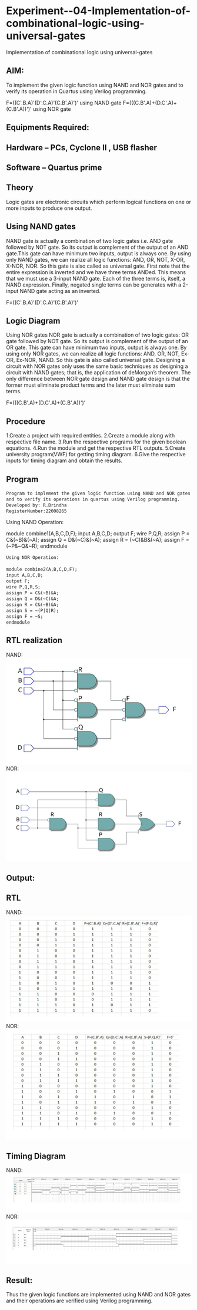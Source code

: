 # Experiment--04-Implementation-of-combinational-logic-using-universal-gates
Implementation of combinational logic using universal-gates
 
## AIM:
To implement the given logic function using NAND and NOR gates and to verify its operation in Quartus using Verilog programming.

F=((C'.B.A)'(D'.C.A)'(C.B'.A)')' using NAND gate
F=(((C.B'.A)+(D.C'.A)+(C.B'.A))')' using NOR gate
## Equipments Required:
## Hardware – PCs, Cyclone II , USB flasher
## Software – Quartus prime


## Theory
Logic gates are electronic circuits which perform logical functions on one or more inputs to produce one output. 

## Using NAND gates
NAND gate is actually a combination of two logic gates i.e. AND gate followed by NOT gate. So its output is complement of the output of an AND gate.This gate can have minimum two inputs, output is always one. By using only NAND gates, we can realize all logic functions: AND, OR, NOT, X-OR, X-NOR, NOR. So this gate is also called as universal gate. First note that the entire expression is inverted and we have three terms ANDed. This means that we must use a 3-input NAND gate. Each of the three terms is, itself, a NAND expression. Finally, negated single terms can be generates with a 2-input NAND gate acting as an inverted.

F=((C'.B.A)'(D'.C.A)'(C.B'.A)')'

## Logic Diagram

Using NOR gates
NOR gate is actually a combination of two logic gates: OR gate followed by NOT gate. So its output is complement of the output of an OR gate. This gate can have minimum two inputs, output is always one. By using only NOR gates, we can realize all logic functions: AND, OR, NOT, Ex-OR, Ex-NOR, NAND. So this gate is also called universal gate. Designing a circuit with NOR gates only uses the same basic techniques as designing a circuit with NAND gates; that is, the application of deMorgan’s theorem. The only difference between NOR gate design and NAND gate design is that the former must eliminate product terms and the later must eliminate sum terms.

F=(((C.B'.A)+(D.C'.A)+(C.B'.A))')'

## Procedure

1.Create a project with required entities. 
2.Create a module along with respective file name.
3.Run the respective programs for the given boolean equations.
4.Run the module and get the respective RTL outputs. 
5.Create university program(VWF) for getting timing diagram.
6.Give the respective inputs for timing diagram and obtain the results.

## Program
```
Program to implement the given logic function using NAND and NOR gates and to verify its operations in quartus using Verilog programming.
Developed by: R.Brindha
RegisterNumber:22008265

```
Using NAND Operation:

module combine1(A,B,C,D,F);
input A,B,C,D;
output F;
wire P,Q,R;
assign P = C&(~B)&(~A);
assign Q = D&(~C)&(~A);
assign R = (~C)&B&(~A);
assign F = (~P&~Q&~R);
endmodule
```
Using NOR Operation:

module combine2(A,B,C,D,F);
input A,B,C,D;
output F;
wire P,Q,R,S;
assign P = C&(~B)&A;
assign Q = D&(~C)&A;
assign R = C&(~B)&A;
assign S = ~(P|Q|R);
assign F = ~S;
endmodule
```

## RTL realization

NAND:
![output](./nand.png)
NOR:
![output](./nor.png)
## Output:

## RTL
NAND:
![output](./nandTT.png)
NOR:
![output](./norTT.png)
## Timing Diagram
NAND:
![output](./nandTD.png)
NOR:
![output](./norTD.png)
## Result:
Thus the given logic functions are implemented using NAND and NOR gates and their operations are verified using Verilog programming.
